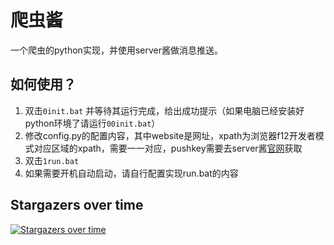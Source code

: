 # 爬虫酱

一个爬虫的python实现，并使用server酱做消息推送。

## 如何使用？

1. 双击`0init.bat` 并等待其运行完成，给出成功提示（如果电脑已经安装好python环境了请运行`00init.bat`）
2. 修改config.py的配置内容，其中website是网址，xpath为浏览器f12开发者模式对应区域的xpath，需要一一对应，pushkey需要去server酱[官网](https://sct.ftqq.com/sendkey)获取
3. 双击`1run.bat` 
4. 如果需要开机自动启动，请自行配置实现run.bat的内容

## Stargazers over time

[![Stargazers over time](https://starchart.cc/Matt-wzy/spiderjiang.svg)](https://starchart.cc/Matt-wzy/spiderjiang)
